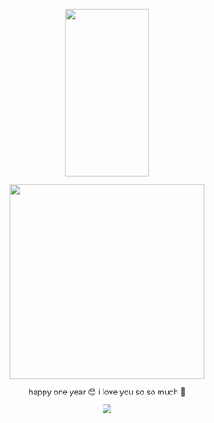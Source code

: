 <p align="center">
  <img width="150" height="300" src="https://i.postimg.cc/7hPV3wbx/dbju1qh-b3a8ca09-f364-4b16-89bf-34491f3db042-3-2.png">
</p>

<p align="center">
  <img width="350" height="350" src="https://github.com/user-attachments/assets/d14ea344-bc3a-4c5c-9cf1-0e238b11b3bd">
</p>

<p align="center"> 
happy one year 😊 i love you so so much 💜
</p>  


<p align="center">
  <img src="https://spotify-github-profile.kittinanx.com/api/view?uid=espawxsbjn7fg4tahcsq6abpv&cover_image=true&theme=default&show_offline=true&background_color=7650af&interchange=false&bar_color=d25698">
</p>
